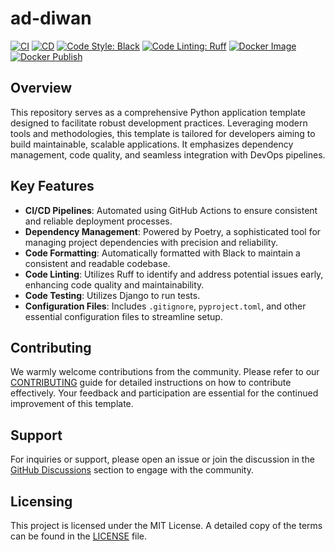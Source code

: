 # ad-diwan

[![CI](https://github.com/al-arabiyya/ad-diwan/actions/workflows/ci.yml/badge.svg)](https://github.com/al-arabiyya/ad-diwan/actions/workflows/ci.yml)
[![CD](https://github.com/al-arabiyya/ad-diwan/actions/workflows/cd.yml/badge.svg)](https://github.com/al-arabiyya/ad-diwan/actions/workflows/cd.yml)
[![Code Style: Black](https://github.com/al-arabiyya/ad-diwan/actions/workflows/black.yml/badge.svg)](https://github.com/al-arabiyya/ad-diwan/actions/workflows/black.yml)
[![Code Linting: Ruff](https://github.com/al-arabiyya/ad-diwan/actions/workflows/ruff.yml/badge.svg)](https://github.com/al-arabiyya/ad-diwan/actions/workflows/ruff.yml)
[![Docker Image](https://github.com/al-arabiyya/ad-diwan/actions/workflows/docker-image.yml/badge.svg)](https://github.com/al-arabiyya/ad-diwan/actions/workflows/docker-image.yml)
[![Docker Publish](https://github.com/al-arabiyya/ad-diwan/actions/workflows/docker-publish.yml/badge.svg)](https://github.com/al-arabiyya/ad-diwan/actions/workflows/docker-publish.yml)

## Overview

This repository serves as a comprehensive Python application template designed to facilitate robust development practices. Leveraging modern tools and methodologies, this template is tailored for developers aiming to build maintainable, scalable applications. It emphasizes dependency management, code quality, and seamless integration with DevOps pipelines.

## Key Features

- **CI/CD Pipelines**: Automated using GitHub Actions to ensure consistent and reliable deployment processes.
- **Dependency Management**: Powered by Poetry, a sophisticated tool for managing project dependencies with precision and reliability.
- **Code Formatting**: Automatically formatted with Black to maintain a consistent and readable codebase.
- **Code Linting**: Utilizes Ruff to identify and address potential issues early, enhancing code quality and maintainability.
- **Code Testing**: Utilizes Django to run tests.
- **Configuration Files**: Includes `.gitignore`, `pyproject.toml`, and other essential configuration files to streamline setup.

## Contributing

We warmly welcome contributions from the community. Please refer to our [CONTRIBUTING](CONTRIBUTING.md) guide for detailed instructions on how to contribute effectively. Your feedback and participation are essential for the continued improvement of this template.

## Support

For inquiries or support, please open an issue or join the discussion in the [GitHub Discussions](https://github.com/al-arabiyya/ad-diwan/discussions) section to engage with the community.

## Licensing

This project is licensed under the MIT License. A detailed copy of the terms can be found in the [LICENSE](LICENSE) file.
